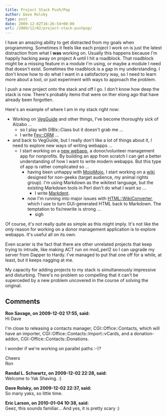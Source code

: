 ```yaml
---
title: Project Stack Push/Pop
author: Dave Rolsky
type: post
date: 2009-12-02T16:26:54+00:00
url: /2009/12/02/project-stack-pushpop/
---
```


I have an amazing ability to get distracted from my goals when programming. Sometimes it feels like
each project I work on is just the latest distraction from what I **was** working on. Usually this
happens because I'm happily hacking away on project A until I hit a roadblock. That roadblock might
be a missing feature in a module I'm using, or maybe a module I need that doesn't exist. Sometimes
the roadblock is a gap in my understanding. I don't know how to do what I want in a satisfactory
way, so I need to learn more about a tool, or just experiment with ways to approach the problem.

I push a new project onto the stack and off I go. I don't know how deep the stack is now. There's
probably items that were on ther elong ago that have already been forgotten.

Here's an example of where I am in my stack right now:

- Working on [VegGuide][1] and other things, I've become thoroughly sick of Alzabo ...
  - so I play with DBIx::Class but it doesn't grab me ...
  - I write [Fey::ORM][2] ...
- and back to VegGuide, but I really don't like a lot of things about it, I need to explore new ways
  of writing webapps ...
  - I start working on a [new webapp][3], a donor/volunteer management app for nonprofits. By
    building an app from scratch I can get a better understanding of how I want to write modern
    webapps. But this type of app is rather complicated so ...
    - having been unhappy with [MojoMojo][4], I start working on a [wiki][5] designed for non-geeks
      (target audience, my animal rights group). I'm using Markdown as the wikitext language, but
      the existing Markdown tools in Perl don't do what I want so ...
      - I write [Markdent][6].
    - now I'm running into major issues with [HTML::WikiConverter][7], which I use to turn
      GUI-generated HTML back to Markdown. The temptation to fix/rewrite is strong ...
      - sigh

Of course, it's not really quite as simple as this might imply. It's not like the _only_ reason for
working on a donor management application is to explore webapps. It's useful all on its own.

Even scarier is the fact that there are other unrelated projects that keep trying to intrude, like
making ACT run on mod_perl2 so I can upgrade my server from Dapper to Hardy. I've managed to put
that one off for a while, at least, but it keeps nagging at me.

My capacity for adding projects to my stack is simultaneously impressive and disturbing. There's no
problem so compelling that it can't be superceded by a new problem uncovered in the course of
solving the original.

[1]: http://www.vegguide.org
[2]: http://search.cpan.org/dist/Fey-ORM
[3]: http://hg.urth.org/hg/R2
[4]: http://mojomojo.org/
[5]: http://hg.urth.org/hg/Silki
[6]: http://search.cpan.org/dist/Markdent
[7]: http://search.cpan.org/dist/HTML-WikiConverter

## Comments

**Ron Savage, on 2009-12-02 17:55, said:**  
Hi Dave

I'm close to releasing a contacts manager, CGI::Office::Contacts, which will have an importer,
CGI::Office::Contacts::Import::vCards, and a donation-addon, CGI::Office::Contacts::Donations.

I wonder if we're working on parallel paths :-)?

Cheers  
Ron

**Randal L. Schwartz, on 2009-12-02 22:28, said:**  
Welcome to Yak Shaving. :)

**Dave Rolsky, on 2009-12-02 22:37, said:**  
So many yaks, so little time.

**Eric Larson, on 2010-01-04 10:38, said:**  
Geez, this sounds familiar... And yes, it is pretty scary :)
